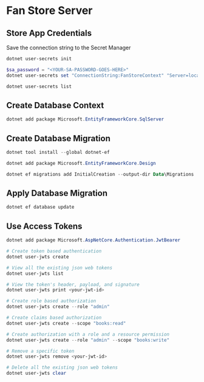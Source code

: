 # Fan Store Server

## Store App Credentials

Save the connection string to the Secret Manager

```powershell
dotnet user-secrets init

$sa_password = "<YOUR-SA-PASSWORD-GOES-HERE>"
dotnet user-secrets set "ConnectionString:FanStoreContext" "Server=localhost; Database=FanStore; User Id=sa; Password=$sa_password; TrustServerCertificate=True"

dotnet user-secrets list
```

## Create Database Context
```powershell
dotnet add package Microsoft.EntityFrameworkCore.SqlServer
```

## Create Database Migration
```powershell
dotnet tool install --global dotnet-ef

dotnet add package Microsoft.EntityFrameworkCore.Design

dotnet ef migrations add InitialCreation --output-dir Data\Migrations
```

## Apply Database Migration
```powershell
dotnet ef database update
```

## Use Access Tokens
```powershell
dotnet add package Microsoft.AspNetCore.Authentication.JwtBearer

# Create token based authentication
dotnet user-jwts create

# View all the existing json web tokens
dotnet user-jwts list

# View the token's header, payload, and signature
dotnet user-jwts print <your-jwt-id>

# Create role based authorization
dotnet user-jwts create --role "admin"

# Create claims based authorization
dotnet user-jwts create --scope "books:read"

# Create authorization with a role and a resource permission
dotnet user-jwts create --role "admin" --scope "books:write" 

# Remove a specific token
dotnet user-jwts remove <your-jwt-id>

# Delete all the existing json web tokens
dotnet user-jwts clear
```
